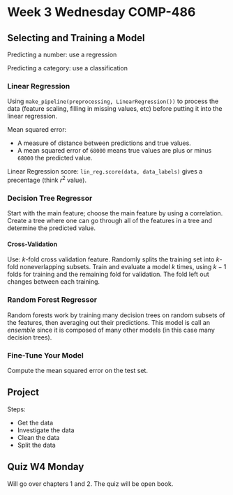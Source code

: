 # Week 3 Wednesday COMP-486
## Selecting and Training a Model
Predicting a number: use a regression

Predicting a category: use a classification
### Linear Regression
Using `make_pipeline(preprocessing, LinearRegression())` to process the data (feature scaling, filling in missing values, etc) before putting it into the linear regression.

Mean squared error:
- A measure of distance between predictions and true values.
- A mean squared error of `68000` means true values are plus or minus `68000` the predicted value.

Linear Regression score: `lin_reg.score(data, data_labels)` gives a precentage (think $r^2$ value).

### Decision Tree Regressor
Start with the main feature; choose the main feature by using a correlation.
Create a tree where one can go through all of the features in a tree and determine the predicted value.

#### Cross-Validation
Use: $k$-fold cross validation feature.
Randomly splits the training set into $k$-fold noneverlapping subsets.
Train and evaluate a model $k$ times, using $k-1$ folds for training and the remaining fold for validation.
The fold left out changes between each training.

### Random Forest Regressor
Random forests work by training many decision trees on random subsets of the features, then averaging out their predictions.
This model is call an *ensemble* since it is composed of many other models (in this case many decision trees).

### Fine-Tune Your Model
Compute the mean squared error on the test set.

## Project
Steps:
- Get the data
- Investigate the data
- Clean the data
- Split the data

## Quiz W4 Monday
Will go over chapters 1 and 2.
The quiz will be open book.